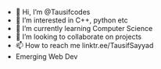- 👋 Hi, I’m @Tausifcodes
- 👀 I’m interested in C++, python etc
- 🌱 I’m currently learning Computer Science 
- 💞️ I’m looking to collaborate on projects 
- 📫 How to reach me linktr.ee/TausifSayyad
- Emerging Web Dev

<!---
Tausifcodes/Tausifcodes is a ✨ special ✨ repository because its `README.md` (this file) appears on your GitHub profile.
You can click the Preview link to take a look at your changes.
--->
